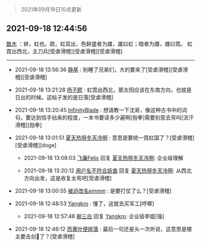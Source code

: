 > 2021年09月19日10点更新
<link rel="stylesheet" href="https://cdn.jsdelivr.net/gh/taotie6/sampleJSON@main/css/photo_show.css">
<meta name="referrer" content="no-referrer" />


 ## 2021-09-18 12:44:56 

 [㪚木](https://www.coolapk.com/feed/30075843?shareKey=ZDk1NGM4YzU1ZjEzNjE0NTcyODg~) ：蚞，虹也。疏，虹双出，色鲜盛者为雄，雄曰虹；暗者为雌，雌曰霓。
虹霓出西北，主刀兵[受虐滑稽][受虐滑稽][受虐滑稽] 

<div class="album">
</div>

 ------- 

- 2021-09-18 13:56:36 [静基](uid=1353091) : 别睡了兄弟们，大的要来了[受虐滑稽][受虐滑稽][受虐滑稽] 

- 2021-09-18 13:21:28 [扬子鳄](uid=2704837) : 虹霓出西北，那太阳应该在东南方向，也就是日出的时候。这帖子发的是日落[受虐滑稽] 

- 2021-09-18 13:20:45 [InfinityBlade](uid=768441) : 想请教一下沈哥，像这种古书中的词句，要达到信手拈来的程度，一本书要读多少遍啊[抱拳]需要刻意去背吗[流汗滑稽][抱拳] 

- 2021-09-18 13:01:51 [夏天热呀冬天冷啊](uid=3688557) : 意思是要统一霓虹国了？[受虐滑稽][受虐滑稽][doge] 

    - 2021-09-18 13:08:03 [飞廉Felix](uid=900024) 回复 [夏天热呀冬天冷啊](uid=3688557): 企业级理解 

    - 2021-09-18 13:20:12 [用户名不符合妖酋](uid=1105274) 回复 [夏天热呀冬天冷啊](uid=3688557): 从西北方向出发，这是收复太弯吧[受虐滑稽] 

- 2021-09-18 13:00:55 [被迫改名emmm](uid=3302275) : 是要打仗了么？[受虐滑稽] 

- 2021-09-18 12:48:53 [Yangkro](uid=2053930) : 懂了，这就去买军工[哼唧] 

    - 2021-09-18 12:57:48 [柳三白](uid=1713328) 回复 [Yangkro](uid=2053930): 企业级李姐[强] 

- 2021-09-18 12:46:12 [而黄叶便碎落](uid=2845514) : 最后一句还是头一次听说，这意思是楼主要击剑🤺了？[受虐滑稽] 

